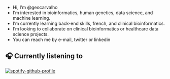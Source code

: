 - Hi, I’m @geocarvalho
- I’m interested in bioinformatics, human genetics, data science, and machine learning.
- I’m currently learning back-end skills, french, and clinical bioinformatics.
- I’m looking to collaborate on clinical bioinformatics or healthcare data science projects.
- You can reach me by e-mail, twitter or linkedin

## :headphones: Currently listening to 

[![spotify-github-profile](https://spotify-github-profile.vercel.app/api/view?uid=geopandah&cover_image=true&theme=default&show_offline=false&background_color=121212&interchange=false&bar_color=924eb1&bar_color_cover=true)](https://spotify-github-profile.vercel.app/api/view?uid=geopandah&redirect=true)
</p>
<!---
geocarvalho/geocarvalho is a ✨ special ✨ repository because its `README.md` (this file) appears on your GitHub profile.
You can click the Preview link to take a look at your changes.
--->
